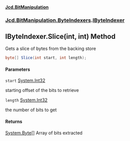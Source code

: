 #### [Jcd.BitManipulation](index.md 'index')
### [Jcd.BitManipulation.ByteIndexers](Jcd.BitManipulation.ByteIndexers.md 'Jcd.BitManipulation.ByteIndexers').[IByteIndexer](Jcd.BitManipulation.ByteIndexers.IByteIndexer.md 'Jcd.BitManipulation.ByteIndexers.IByteIndexer')

## IByteIndexer.Slice(int, int) Method

Gets a slice of bytes from the backing store

```csharp
byte[] Slice(int start, int length);
```
#### Parameters

<a name='Jcd.BitManipulation.ByteIndexers.IByteIndexer.Slice(int,int).start'></a>

`start` [System.Int32](https://docs.microsoft.com/en-us/dotnet/api/System.Int32 'System.Int32')

starting offset of the bits to retrieve

<a name='Jcd.BitManipulation.ByteIndexers.IByteIndexer.Slice(int,int).length'></a>

`length` [System.Int32](https://docs.microsoft.com/en-us/dotnet/api/System.Int32 'System.Int32')

the number of bits to get

#### Returns
[System.Byte](https://docs.microsoft.com/en-us/dotnet/api/System.Byte 'System.Byte')[[]](https://docs.microsoft.com/en-us/dotnet/api/System.Array 'System.Array')
Array of bits extracted
